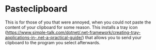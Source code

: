 # Pasteclipboard
This is for those of you that were annoyed, when you could not paste the content of your clipboard for some reason. This installs a tray icon (https://www.simple-talk.com/dotnet/.net-framework/creating-tray-applications-in-.net-a-practical-guide/) that allows you to send your clipboard to the program you select afterwards.
